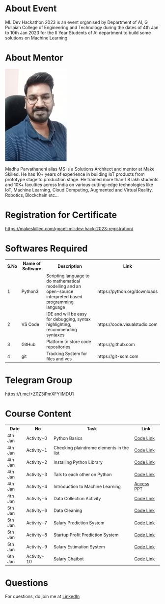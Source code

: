 # About Event
ML Dev Hackathon 2023 is an event organised by Department of AI, G Pullaiah College of Engineering and Technology during the dates of 4th Jan to 10th Jan 2023 for the II Year Students of AI department to build some solutions on Machine Learning.

# About Mentor
<img src="https://raw.githubusercontent.com/madblocksgit/ETAI-2021---VSSUT-11th-aug-iot-session/main/maddy.jpg" height="300" width="200" />

Madhu Parvathaneni alias MS is a Solutions Architect and mentor at Make Skilled. He has 10+ years of experience in building IoT products from prototype stage to production stage. He trained more than 1.8 lakh students and 10K+ faculties across India on various cutting-edge technologies like IoT, Machine Learning, Cloud Computing, Augmented and Virtual Reality, Robotics, Blockchain etc...

# Registration for Certificate
https://makeskilled.com/gpcet-ml-dev-hack-2023-registration/

# Softwares Required
<table>
  <tr>
    <th>S.No</th>
    <th>Name of Software</th>
    <th>Description</th>
    <th>Link</th>
  </tr>
  <tr>
    <td>1</td>
    <td>Python3</td>
    <td>Scripting language to do mathematical modelling and an open-source interpreted based programming language</td>
    <td>https://python.org/downloads</td>
  </tr>
  <tr>
    <td>2</td>
    <td>VS Code</td>
    <td>IDE and will be easy for debugging, syntax highlighting, recommending syntaxes</td>
    <td>https://code.visualstudio.com</td>
  </tr>
  <tr>
    <td>3</td>
    <td>GitHub</td>
    <td>Platform to store code repositories</td>
    <td>https://github.com</td>
  </tr>
  <tr>
    <td>4</td>
    <td>git</td>
    <td>Tracking System for files and vcs</td>
    <td>https://git-scm.com</td>
  </tr>
</table>

# Telegram Group
https://t.me/+Z0Z3iPmXFYliMDU1

# Course Content
<table>
  <tr>
    <th>Date</th>
    <th>No</th>
    <th>Task</th>
    <th>Link</th>
  </tr>
  <tr>
    <td>4th Jan</td>
    <td>Activity-0</td>
    <td>Python Basics
    <td><a href="https://github.com/maddydevgits/ml-dev-hackathon-2023-gpcet/blob/main/Python-Syntaxes.ipynb">Code Link</a></td>
  </tr>
  <tr>
    <td>4th Jan</td>
    <td>Activity-1</td>
    <td>Checking plaindrome elements in the list</td>
    <td><a href="https://github.com/maddydevgits/ml-dev-hackathon-2023-gpcet/tree/main/activity-1">Code Link</a></td>
  </tr>
  <tr>
    <td>4th Jan</td>
    <td>Activity-2</td>
    <td>Installing Python Library</td>
    <td><a href="https://github.com/maddydevgits/ml-dev-hackathon-2023-gpcet/tree/main/activity-2">Code Link</a></td>
  </tr>
  <tr>
    <td>4th Jan</td>
    <td>Activity-3</td>
    <td>Talk to each other on Python</td>
    <td><a href="https://github.com/maddydevgits/ml-dev-hackathon-2023-gpcet/tree/main/activity-3">Code Link</a></td>
  </tr>
  <tr>
    <td>4th Jan</td>
    <td>Activity-4</td>
    <td>Introduction to Machine Learning</td>
    <td><a href="https://github.com/maddydevgits/ml-dev-hackathon-2023-gpcet/blob/main/ML_DEMO.pdf">Access PPT</a></td>
  </tr>
  <tr>
    <td>4th Jan</td>
    <td>Activity-5</td>
    <td>Data Collection Activity</td>
    <td><a href="https://github.com/maddydevgits/ml-dev-hackathon-2023-gpcet/tree/main/activity-5">Code Link</a></td>
  </tr>
  <tr>
    <td>5th Jan</td>
    <td>Activity-6</td>
    <td>Data Cleaning</td>
    <td><a href="https://github.com/maddydevgits/ml-dev-hackathon-2023-gpcet/tree/main/activity-6">Code Link</a></td>
  </tr>
  <tr>
    <td>5th Jan</td>
    <td>Activity-7</td>
    <td>Salary Prediction System</td>
    <td><a href="https://github.com/maddydevgits/ml-dev-hackathon-2023-gpcet/tree/main/activity-7">Code Link</a></td>
  </tr>
  <tr>
    <td>5th Jan</td>
    <td>Activity-8</td>
    <td>Startup Profit Prediction System</td>
    <td><a href="https://github.com/maddydevgits/ml-dev-hackathon-2023-gpcet/tree/main/activity-8">Code Link</a></td>
  </tr>
  <tr>
    <td>5th Jan</td>
    <td>Activity-9</td>
    <td>Salary Estimation System</td>
    <td><a href="https://github.com/maddydevgits/ml-dev-hackathon-2023-gpcet/tree/main/activity-9">Code Link</a></td>
  </tr>
  <tr>
    <td>6th Jan</td>
    <td>Activity-10</td>
    <td>Salary Chatbot</td>
    <td><a href="">Code Link</a></td>
  </tr>
</table>

# Questions
For questions, do join me at <a href="https://linkedin.com/in/MadhuPIoT">LinkedIn</a>
